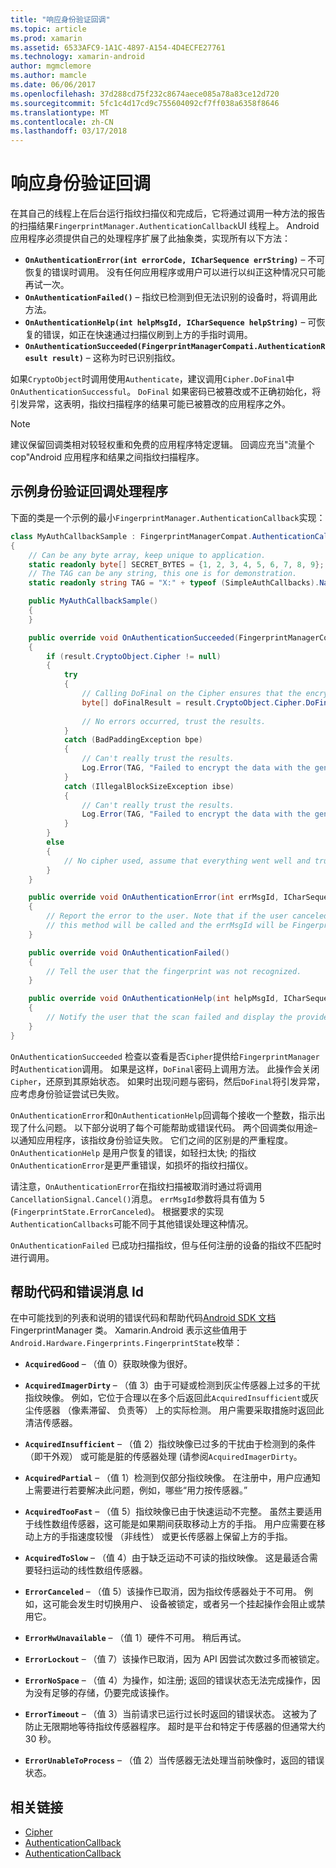 ```yaml
---
title: "响应身份验证回调"
ms.topic: article
ms.prod: xamarin
ms.assetid: 6533AFC9-1A1C-4897-A154-4D4ECFE27761
ms.technology: xamarin-android
author: mgmclemore
ms.author: mamcle
ms.date: 06/06/2017
ms.openlocfilehash: 37d288cd75f232c8674aece085a78a83ce12d720
ms.sourcegitcommit: 5fc1c4d17cd9c755604092cf7ff038a6358f8646
ms.translationtype: MT
ms.contentlocale: zh-CN
ms.lasthandoff: 03/17/2018
---
```

# <a name="responding-to-authentication-callbacks"></a>响应身份验证回调

在其自己的线程上在后台运行指纹扫描仪和完成后，它将通过调用一种方法的报告的扫描结果`FingerprintManager.AuthenticationCallback`UI 线程上。 Android 应用程序必须提供自己的处理程序扩展了此抽象类，实现所有以下方法：

* **`OnAuthenticationError(int errorCode, ICharSequence errString)`** &ndash; 不可恢复的错误时调用。 没有任何应用程序或用户可以进行以纠正这种情况只可能再试一次。
* **`OnAuthenticationFailed()`** &ndash; 指纹已检测到但无法识别的设备时，将调用此方法。
* **`OnAuthenticationHelp(int helpMsgId, ICharSequence helpString)`** &ndash; 可恢复的错误，如正在快速通过扫描仪刷到上方的手指时调用。
* **`OnAuthenticationSucceeded(FingerprintManagerCompati.AuthenticationResult result)`** &ndash; 这称为时已识别指纹。

如果`CryptoObject`时调用使用`Authenticate`，建议调用`Cipher.DoFinal`中`OnAuthenticationSuccessful`。
`DoFinal` 如果密码已被篡改或不正确初始化，将引发异常，这表明，指纹扫描程序的结果可能已被篡改的应用程序之外。


> [!NOTE]
> 建议保留回调类相对较轻权重和免费的应用程序特定逻辑。 回调应充当"流量个 cop"Android 应用程序和结果之间指纹扫描程序。

## <a name="a-sample-authentication-callback-handler"></a>示例身份验证回调处理程序

下面的类是一个示例的最小`FingerprintManager.AuthenticationCallback`实现： 

```csharp
class MyAuthCallbackSample : FingerprintManagerCompat.AuthenticationCallback
{
    // Can be any byte array, keep unique to application.
    static readonly byte[] SECRET_BYTES = {1, 2, 3, 4, 5, 6, 7, 8, 9};
    // The TAG can be any string, this one is for demonstration.
    static readonly string TAG = "X:" + typeof (SimpleAuthCallbacks).Name;

    public MyAuthCallbackSample()
    {
    }

    public override void OnAuthenticationSucceeded(FingerprintManagerCompat.AuthenticationResult result)
    {
        if (result.CryptoObject.Cipher != null) 
        {
            try
            {
                // Calling DoFinal on the Cipher ensures that the encryption worked.
                byte[] doFinalResult = result.CryptoObject.Cipher.DoFinal(SECRET_BYTES);
    
                // No errors occurred, trust the results.              
            }
            catch (BadPaddingException bpe)
            {
                // Can't really trust the results.
                Log.Error(TAG, "Failed to encrypt the data with the generated key." + bpe);
            }
            catch (IllegalBlockSizeException ibse)
            {
                // Can't really trust the results.
                Log.Error(TAG, "Failed to encrypt the data with the generated key." + ibse);
            }
        }
        else
        {
            // No cipher used, assume that everything went well and trust the results.
        }
    }

    public override void OnAuthenticationError(int errMsgId, ICharSequence errString)
    {
        // Report the error to the user. Note that if the user canceled the scan,
        // this method will be called and the errMsgId will be FingerprintState.ErrorCanceled.
    }

    public override void OnAuthenticationFailed()
    {
        // Tell the user that the fingerprint was not recognized.
    }

    public override void OnAuthenticationHelp(int helpMsgId, ICharSequence helpString)
    {
        // Notify the user that the scan failed and display the provided hint.
    }
}
```

`OnAuthenticationSucceeded` 检查以查看是否`Cipher`提供给`FingerprintManager`时`Authentication`调用。 如果是这样，`DoFinal`密码上调用方法。 此操作会关闭`Cipher`，还原到其原始状态。 如果时出现问题与密码，然后`DoFinal`将引发异常，应考虑身份验证尝试已失败。

`OnAuthenticationError`和`OnAuthenticationHelp`回调每个接收一个整数，指示出现了什么问题。 以下部分说明了每个可能帮助或错误代码。 两个回调类似用途&ndash;以通知应用程序，该指纹身份验证失败。 它们之间的区别是的严重程度。 `OnAuthenticationHelp` 是用户恢复的错误，如轻扫太快; 的指纹`OnAuthenticationError`是更严重错误，如损坏的指纹扫描仪。

请注意，`OnAuthenticationError`在指纹扫描被取消时通过将调用`CancellationSignal.Cancel()`消息。 `errMsgId`参数将具有值为 5 (`FingerprintState.ErrorCanceled`)。 根据要求的实现`AuthenticationCallbacks`可能不同于其他错误处理这种情况。 

`OnAuthenticationFailed` 已成功扫描指纹，但与任何注册的设备的指纹不匹配时进行调用。 

## <a name="help-codes-and-error-message-ids"></a>帮助代码和错误消息 Id 

在中可能找到的列表和说明的错误代码和帮助代码[Android SDK 文档](http://developer.android.com/reference/android/hardware/fingerprint/FingerprintManager.html#FINGERPRINT_ACQUIRED_GOOD)FingerprintManager 类。 Xamarin.Android 表示这些值用于`Android.Hardware.Fingerprints.FingerprintState`枚举：


-   **`AcquiredGood`** &ndash; （值 0）获取映像为很好。


-   **`AcquiredImagerDirty`** &ndash; （值 3）由于可疑或检测到灰尘传感器上过多的干扰指纹映像。 例如，它位于合理以在多个后返回此`AcquiredInsufficient`或灰尘传感器 （像素滞留、 负责等） 上的实际检测。 用户需要采取措施时返回此清洁传感器。


-   **`AcquiredInsufficient`** &ndash; （值 2）指纹映像已过多的干扰由于检测到的条件 （即干外观） 或可能是脏的传感器处理 (请参阅`AcquiredImagerDirty`。



-   **`AcquiredPartial`** &ndash; （值 1）检测到仅部分指纹映像。 在注册中，用户应通知上需要进行若要解决此问题，例如，哪些&ldquo;用力按传感器。&rdquo;



-   **`AcquiredTooFast`** &ndash; （值 5）指纹映像已由于快速运动不完整。 虽然主要适用于线性数组传感器，这可能是如果期间获取移动上方的手指。 用户应需要在移动上方的手指速度较慢 （非线性） 或更长传感器上保留上方的手指。




-   **`AcquiredToSlow`** &ndash; （值 4）由于缺乏运动不可读的指纹映像。 这是最适合需要轻扫运动的线性数组传感器。



-   **`ErrorCanceled`** &ndash; （值 5）该操作已取消，因为指纹传感器处于不可用。 例如，这可能会发生时切换用户、 设备被锁定，或者另一个挂起操作会阻止或禁用它。



-   **`ErrorHwUnavailable`** &ndash; （值 1）硬件不可用。 稍后再试。




-   **`ErrorLockout`** &ndash; （值 7）该操作已取消，因为 API 因尝试次数过多而被锁定。




-   **`ErrorNoSpace`** &ndash; （值 4）为操作，如注册; 返回的错误状态无法完成操作，因为没有足够的存储，仍要完成该操作。



-   **`ErrorTimeout`** &ndash; （值 3）当前请求已运行过长时返回的错误状态。 这被为了防止无限期地等待指纹传感器程序。 超时是平台和特定于传感器的但通常大约 30 秒。



-   **`ErrorUnableToProcess`** &ndash; （值 2）当传感器无法处理当前映像时，返回的错误状态。



## <a name="related-links"></a>相关链接

- [Cipher](https://docs.oracle.com/javase/7/docs/api/javax/crypto/Cipher.html)
- [AuthenticationCallback](http://developer.android.com/reference/android/hardware/fingerprint/FingerprintManager.AuthenticationCallback.html)
- [AuthenticationCallback](http://developer.android.com/reference/android/support/v4/hardware/fingerprint/FingerprintManagerCompat.AuthenticationCallback.html)
